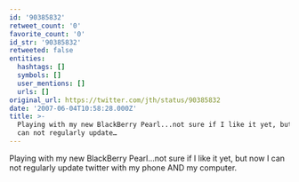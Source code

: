 ```yaml
---
id: '90385832'
retweet_count: '0'
favorite_count: '0'
id_str: '90385832'
retweeted: false
entities:
  hashtags: []
  symbols: []
  user_mentions: []
  urls: []
original_url: https://twitter.com/jth/status/90385832
date: '2007-06-04T10:58:28.000Z'
title: >-
  Playing with my new BlackBerry Pearl...not sure if I like it yet, but now I
  can not regularly update…
---
```


Playing with my new BlackBerry Pearl...not sure if I like it yet, but now I can not regularly update twitter with my phone AND my computer.
